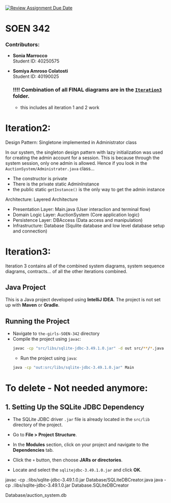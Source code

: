 [![Review Assignment Due Date](https://classroom.github.com/assets/deadline-readme-button-22041afd0340ce965d47ae6ef1cefeee28c7c493a6346c4f15d667ab976d596c.svg)](https://classroom.github.com/a/-9QgYBSe)
# SOEN 342 

### Contributors:
- **Sonia Marrocco**  
  Student ID: 40250575

- **Somiya Amroso Colatosti**  
  Student ID: 40190025

  ### ‼️‼️ Combination of all FINAL diagrams are in the [`Iteration3`](.artifacts/Iteration3) folder.
  - this includes all iteration 1 and 2 work

# Iteration2:
  Design Pattern: Singletone implemented in Administrator class

In our system, the singleton design pattern with lazy initialization was used for creating the admin account for a session. This is because through the system session, only one admin is allowed. Hence if you look in the `AuctionSystem/Administrater.java` class...
- The constructor is private
- There is the private static AdminInstance
- the public static `getInstance()` is the only way to get the admin instance

 Architecture: Layered Architecture
- Presentation Layer: Main.java (User interaclion and terminal flow)
- Domain Logic Layer: AuctionSystem (Core application logic)
- Persistence Layer: DBAccess (Data access and manipulation)
- Infrastructure: Database (Squlite database and low level database setup and connection)

# Iteration3: 
Iteration 3 contains all of the combined system diagrams, system sequence diagrams, contracts... of all the other iterations combined. 

## Java Project
This is a Java project developed using **IntelliJ IDEA**. The project is not set up with **Maven** or **Gradle**.


## Running the Project
   - Navigate to `the-girls-SOEN-342` directory
   - Compile the project using `javac`:
     ```bash
     javac -cp "src/libs/sqlite-jdbc-3.49.1.0.jar" -d out src/**/*.java 
     ```
     - Run the project using `java`:
     ```bash
     java -cp "out:src/libs/sqlite-jdbc-3.49.1.0.jar" Main 
     ```


# To delete - Not needed anymore:
## 1. Setting Up the SQLite JDBC Dependency
   - The SQLite JDBC driver `.jar` file is already located in the `src/lib` directory of the project.
     
   - Go  to **File > Project Structure**.
   - In the **Modules** section, click on your project and navigate to the **Dependencies** tab.
   - Click the `+` button, then choose **JARs or directories**.
   - Locate and select the `sqlitejdbc-3.49.1.0.jar`  and click **OK**.







javac -cp .:libs/sqlite-jdbc-3.49.1.0.jar Database/SQLiteDBCreator.java
java -cp .:libs/sqlite-jdbc-3.49.1.0.jar Database.SQLiteDBCreator

Database/auction_system.db 
